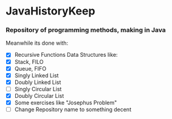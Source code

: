 # JavaHistoryKeep
### Repository of programming methods, making in Java
Meanwhile its done with: 
- [x] Recursive Functions 
Data Structures like:
- [x] Stack, FILO
- [x] Queue, FIFO
- [x] Singly Linked List
- [x] Doubly Linked List
- [ ] Singly Circular List
- [x] Doubly Circular List
- [x] Some exercises like "Josephus Problem"
- [ ] Change Repository name to something decent
